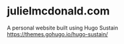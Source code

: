 # julielmcdonald.com
A personal website built using Hugo Sustain<br/>
https://themes.gohugo.io/hugo-sustain/
